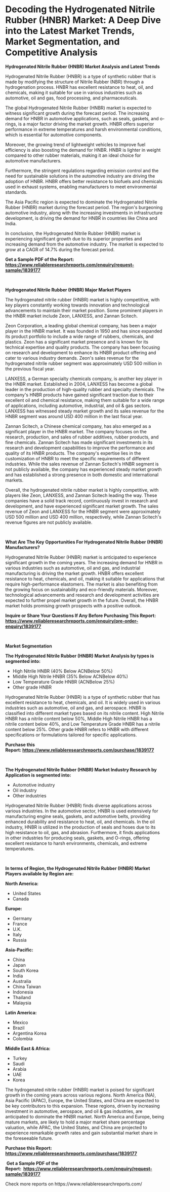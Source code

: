 <p><h1>Decoding the Hydrogenated Nitrile Rubber (HNBR) Market: A Deep Dive into the Latest Market Trends, Market Segmentation, and Competitive Analysis</h1></p><p><strong>Hydrogenated Nitrile Rubber (HNBR) Market Analysis and Latest Trends</strong></p>
<p><p>Hydrogenated Nitrile Rubber (HNBR) is a type of synthetic rubber that is made by modifying the structure of Nitrile Rubber (NBR) through a hydrogenation process. HNBR has excellent resistance to heat, oil, and chemicals, making it suitable for use in various industries such as automotive, oil and gas, food processing, and pharmaceuticals.</p><p>The global Hydrogenated Nitrile Rubber (HNBR) market is expected to witness significant growth during the forecast period. The increasing demand for HNBR in automotive applications, such as seals, gaskets, and o-rings, is a major factor driving the market growth. HNBR offers superior performance in extreme temperatures and harsh environmental conditions, which is essential for automotive components.</p><p>Moreover, the growing trend of lightweight vehicles to improve fuel efficiency is also boosting the demand for HNBR. HNBR is lighter in weight compared to other rubber materials, making it an ideal choice for automotive manufacturers.</p><p>Furthermore, the stringent regulations regarding emission control and the need for sustainable solutions in the automotive industry are driving the adoption of HNBR. HNBR offers better resistance to biofuels and chemicals used in exhaust systems, enabling manufacturers to meet environmental standards.</p><p>The Asia Pacific region is expected to dominate the Hydrogenated Nitrile Rubber (HNBR) market during the forecast period. The region's burgeoning automotive industry, along with the increasing investments in infrastructure development, is driving the demand for HNBR in countries like China and India.</p><p>In conclusion, the Hydrogenated Nitrile Rubber (HNBR) market is experiencing significant growth due to its superior properties and increasing demand from the automotive industry. The market is expected to grow at a CAGR of 14.7% during the forecast period.</p></p>
<p><strong>Get a Sample PDF of the Report:&nbsp; <a href="https://www.reliableresearchreports.com/enquiry/request-sample/1839177">https://www.reliableresearchreports.com/enquiry/request-sample/1839177</a></strong></p>
<p>&nbsp;</p>
<p><strong>Hydrogenated Nitrile Rubber (HNBR) Major Market Players</strong></p>
<p><p>The hydrogenated nitrile rubber (HNBR) market is highly competitive, with key players constantly working towards innovation and technological advancements to maintain their market position. Some prominent players in the HNBR market include Zeon, LANXESS, and Zannan Scitech.</p><p>Zeon Corporation, a leading global chemical company, has been a major player in the HNBR market. It was founded in 1950 and has since expanded its product portfolio to include a wide range of rubbers, chemicals, and plastics. Zeon has a significant market presence and is known for its technical expertise and quality products. The company has been focusing on research and development to enhance its HNBR product offering and cater to various industry demands. Zeon's sales revenue for the hydrogenated nitrile rubber segment was approximately USD 500 million in the previous fiscal year.</p><p>LANXESS, a German specialty chemicals company, is another key player in the HNBR market. Established in 2004, LANXESS has become a global leader in the production of high-quality rubber and specialty chemicals. The company's HNBR products have gained significant traction due to their excellent oil and chemical resistance, making them suitable for a wide range of applications, including automotive, industrial, and oil & gas sectors. LANXESS has witnessed steady market growth and its sales revenue for the HNBR segment was around USD 400 million in the last fiscal year.</p><p>Zannan Scitech, a Chinese chemical company, has also emerged as a significant player in the HNBR market. The company focuses on the research, production, and sales of rubber additives, rubber products, and fine chemicals. Zannan Scitech has made significant investments in its research and development capabilities to improve the performance and quality of its HNBR products. The company's expertise lies in the customization of HNBR to meet the specific requirements of different industries. While the sales revenue of Zannan Scitech's HNBR segment is not publicly available, the company has experienced steady market growth and has established a strong presence in both domestic and international markets.</p><p>Overall, the hydrogenated nitrile rubber market is highly competitive, with players like Zeon, LANXESS, and Zannan Scitech leading the way. These companies have a solid track record, continuously invest in research and development, and have experienced significant market growth. The sales revenue of Zeon and LANXESS for the HNBR segment were approximately USD 500 million and USD 400 million, respectively, while Zannan Scitech's revenue figures are not publicly available.</p></p>
<p>&nbsp;</p>
<p><strong>What Are The Key Opportunities For Hydrogenated Nitrile Rubber (HNBR) Manufacturers?</strong></p>
<p><p>Hydrogenated Nitrile Rubber (HNBR) market is anticipated to experience significant growth in the coming years. The increasing demand for HNBR in various industries such as automotive, oil and gas, and industrial manufacturing is driving the market growth. HNBR offers excellent resistance to heat, chemicals, and oil, making it suitable for applications that require high-performance elastomers. The market is also benefiting from the growing focus on sustainability and eco-friendly materials. Moreover, technological advancements and research and development activities are expected to further propel market growth in the future. Overall, the HNBR market holds promising growth prospects with a positive outlook.</p></p>
<p><strong>Inquire or Share Your Questions If Any Before Purchasing This Report: <a href="https://www.reliableresearchreports.com/enquiry/pre-order-enquiry/1839177">https://www.reliableresearchreports.com/enquiry/pre-order-enquiry/1839177</a></strong></p>
<p>&nbsp;</p>
<p><strong>Market Segmentation</strong></p>
<p><strong>The Hydrogenated Nitrile Rubber (HNBR) Market Analysis by types is segmented into:</strong></p>
<p><ul><li>High Nitrile HNBR (40% Below ACNBelow 50%)</li><li>Middle High Nitrile HNBR (35% Below ACNBelow 40%)</li><li>Low Temperature Grade HNBR (ACNBelow 25%)</li><li>Other grade HNBR</li></ul></p>
<p><p>Hydrogenated Nitrile Rubber (HNBR) is a type of synthetic rubber that has excellent resistance to heat, chemicals, and oil. It is widely used in various industries such as automotive, oil and gas, and aerospace. HNBR is classified into different market types based on its nitrile content. High Nitrile HNBR has a nitrile content below 50%, Middle High Nitrile HNBR has a nitrile content below 40%, and Low Temperature Grade HNBR has a nitrile content below 25%. Other grade HNBR refers to HNBR with different specifications or formulations tailored for specific applications.</p></p>
<p><strong>Purchase this Report:&nbsp;<a href="https://www.reliableresearchreports.com/purchase/1839177">https://www.reliableresearchreports.com/purchase/1839177</a></strong></p>
<p>&nbsp;</p>
<p><strong>The Hydrogenated Nitrile Rubber (HNBR) Market Industry Research by Application is segmented into:</strong></p>
<p><ul><li>Automotive industry</li><li>Oil industry</li><li>Other industries</li></ul></p>
<p><p>Hydrogenated Nitrile Rubber (HNBR) finds diverse applications across various industries. In the automotive sector, HNBR is used extensively for manufacturing engine seals, gaskets, and automotive belts, providing enhanced durability and resistance to heat, oil, and chemicals. In the oil industry, HNBR is utilized in the production of seals and hoses due to its high resistance to oil, gas, and abrasion. Furthermore, it finds applications in other industries for producing seals, gaskets, and O-rings, offering excellent resistance to harsh environments, chemicals, and extreme temperatures.</p></p>
<p>&nbsp;</p>
<p><strong>In terms of Region, the Hydrogenated Nitrile Rubber (HNBR) Market Players available by Region are:</strong></p>
<p>
    <p> <strong> North America: </strong>
        <ul>
            <li>United States</li>
            <li>Canada</li>
        </ul>
        </p> 
    <p> <strong> Europe: </strong>
        <ul>
            <li>Germany</li>
            <li>France</li>
            <li>U.K.</li>
            <li>Italy</li>
            <li>Russia</li>
        </ul>
        </p> 
    <p> <strong> Asia-Pacific: </strong>
        <ul>
            <li>China</li>
            <li>Japan</li>
            <li>South Korea</li>
            <li>India</li>
            <li>Australia</li>
            <li>China Taiwan</li>
            <li>Indonesia</li>
            <li>Thailand</li>
            <li>Malaysia</li>
        </ul>
        </p> 
    <p> <strong> Latin America: </strong>
        <ul>
            <li>Mexico</li>
            <li>Brazil</li>
            <li>Argentina Korea</li>
            <li>Colombia</li>
        </ul>
        </p> 
    <p> <strong> Middle East & Africa: </strong>
        <ul>
            <li>Turkey</li>
            <li>Saudi</li>
            <li>Arabia</li>
            <li>UAE</li>
            <li>Korea</li>
        </ul>
    </p>
    </p>
<p><p>The hydrogenated nitrile rubber (HNBR) market is poised for significant growth in the coming years across various regions. North America (NA), Asia Pacific (APAC), Europe, the United States, and China are expected to be key contributors to this expansion. These regions, driven by increasing investment in automotive, aerospace, and oil & gas industries, are anticipated to dominate the HNBR market. North America and Europe, being mature markets, are likely to hold a major market share percentage valuation, while APAC, the United States, and China are projected to experience remarkable growth rates and gain substantial market share in the foreseeable future.</p></p>
<p><strong>Purchase this Report: <a href="https://www.reliableresearchreports.com/purchase/1839177">https://www.reliableresearchreports.com/purchase/1839177</a></strong></p>
<p>&nbsp;<strong>Get a Sample PDF of the Report:&nbsp;&nbsp;<a href="https://www.reliableresearchreports.com/enquiry/request-sample/1839177">https://www.reliableresearchreports.com/enquiry/request-sample/1839177</a></strong></p>
<p><strong></strong></p>
<p>Check more reports on https://www.reliableresearchreports.com/</p>